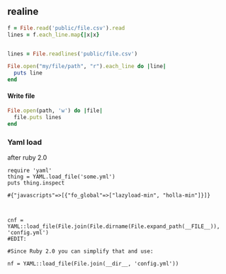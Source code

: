 ## realine


```ruby
f = File.read('public/file.csv').read
lines = f.each_line.map{|x|x}


lines = File.readlines('public/file.csv')
```


```ruby
File.open("my/file/path", "r").each_line do |line|
  puts line
end
```


#### Write file

```ruby
File.open(path, 'w') do |file|
  file.puts lines
end
```


### Yaml load

after ruby 2.0
```
require 'yaml'
thing = YAML.load_file('some.yml')
puts thing.inspect

#{"javascripts"=>[{"fo_global"=>["lazyload-min", "holla-min"]}]}
```


```


cnf = YAML::load_file(File.join(File.dirname(File.expand_path(__FILE__)), 'config.yml')
#EDIT:

#Since Ruby 2.0 you can simplify that and use:

nf = YAML::load_file(File.join(__dir__, 'config.yml'))

```



